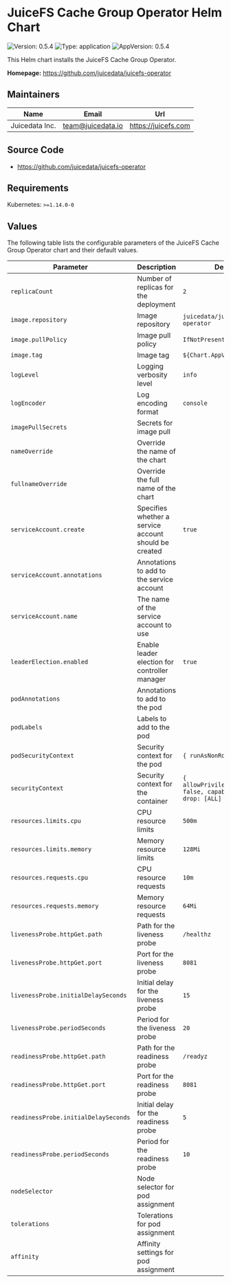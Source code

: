 # JuiceFS Cache Group Operator Helm Chart


![Version: 0.5.4](https://img.shields.io/badge/Version-0.5.4-informational?style=flat-square) ![Type: application](https://img.shields.io/badge/Type-application-informational?style=flat-square) ![AppVersion: 0.5.4](https://img.shields.io/badge/AppVersion-0.5.4-informational?style=flat-square)

This Helm chart installs the JuiceFS Cache Group Operator.

**Homepage:** <https://github.com/juicedata/juicefs-operator>

## Maintainers

| Name           | Email               | Url                   |
| -------------- | ------------------- | --------------------- |
| Juicedata Inc. | <team@juicedata.io> | <https://juicefs.com> |

## Source Code

* <https://github.com/juicedata/juicefs-operator>

## Requirements

Kubernetes: `>=1.14.0-0`

## Values

The following table lists the configurable parameters of the JuiceFS Cache Group Operator chart and their default values.

| Parameter                            | Description                                           | Default                                                              |
| ------------------------------------ | ----------------------------------------------------- | -------------------------------------------------------------------- |
| `replicaCount`                       | Number of replicas for the deployment                 | `2`                                                                  |
| `image.repository`                   | Image repository                                      | `juicedata/juicefs-operator`                             |
| `image.pullPolicy`                   | Image pull policy                                     | `IfNotPresent`                                                       |
| `image.tag`                          | Image tag                                             | `${Chart.AppVersion}`                                                |
| `logLevel`                           | Logging verbosity level                               | `info`                                                               |
| `logEncoder`                         | Log encoding format                                   | `console`                                                            |
| `imagePullSecrets`                   | Secrets for image pull                                |                                                                      |
| `nameOverride`                       | Override the name of the chart                        |                                                                      |
| `fullnameOverride`                   | Override the full name of the chart                   |                                                                      |
| `serviceAccount.create`              | Specifies whether a service account should be created | `true`                                                               |
| `serviceAccount.annotations`         | Annotations to add to the service account             |                                                                      |
| `serviceAccount.name`                | The name of the service account to use                |                                                                      |
| `leaderElection.enabled`             | Enable leader election for controller manager         | `true`                                                               |
| `podAnnotations`                     | Annotations to add to the pod                         |                                                                      |
| `podLabels`                          | Labels to add to the pod                              |                                                                      |
| `podSecurityContext`                 | Security context for the pod                          | `{ runAsNonRoot: true }`                                             |
| `securityContext`                    | Security context for the container                    | `{ allowPrivilegeEscalation: false, capabilities: { drop: [ALL] } }` |
| `resources.limits.cpu`               | CPU resource limits                                   | `500m`                                                               |
| `resources.limits.memory`            | Memory resource limits                                | `128Mi`                                                              |
| `resources.requests.cpu`             | CPU resource requests                                 | `10m`                                                                |
| `resources.requests.memory`          | Memory resource requests                              | `64Mi`                                                               |
| `livenessProbe.httpGet.path`         | Path for the liveness probe                           | `/healthz`                                                           |
| `livenessProbe.httpGet.port`         | Port for the liveness probe                           | `8081`                                                               |
| `livenessProbe.initialDelaySeconds`  | Initial delay for the liveness probe                  | `15`                                                                 |
| `livenessProbe.periodSeconds`        | Period for the liveness probe                         | `20`                                                                 |
| `readinessProbe.httpGet.path`        | Path for the readiness probe                          | `/readyz`                                                            |
| `readinessProbe.httpGet.port`        | Port for the readiness probe                          | `8081`                                                               |
| `readinessProbe.initialDelaySeconds` | Initial delay for the readiness probe                 | `5`                                                                  |
| `readinessProbe.periodSeconds`       | Period for the readiness probe                        | `10`                                                                 |
| `nodeSelector`                       | Node selector for pod assignment                      |                                                                      |
| `tolerations`                        | Tolerations for pod assignment                        |                                                                      |
| `affinity`                           | Affinity settings for pod assignment                  |                                                                      |
